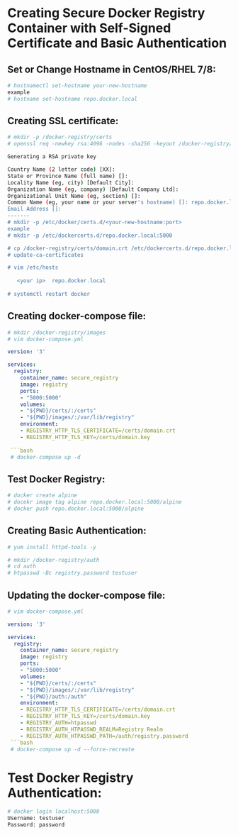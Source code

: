 # Creating Secure Docker Registry Container with Self-Signed Certificate and Basic Authentication
## Set or Change Hostname in CentOS/RHEL 7/8:
```bash
# hostnamectl set-hostname your-new-hostname
example
# hostname set-hostname repo.docker.local
```
## Creating SSL certificate:
```bash
# mkdir -p /docker-registry/certs
# openssl req -newkey rsa:4096 -nodes -sha256 -keyout /docker-registry/certs/domain.key -x509 -days 356 -out /docker-registry/certs/domain.crt

Generating a RSA private key

Country Name (2 letter code) [XX]:
State or Province Name (full name) []:
Locality Name (eg, city) [Default City]:
Organization Name (eg, company) [Default Company Ltd]:
Organizational Unit Name (eg, section) []:
Common Name (eg, your name or your server's hostname) []: repo.docker.local  ****your prefered hostname****
Email Address []:
-------
# mkdir -p /etc/docker/certs.d/<your-new-hostname:port>
example
# mkdir -p /etc/dockercerts.d/repo.docker.local:5000

# cp /docker-registry/certs/domain.crt /etc/dockercerts.d/repo.docker.local:5000/ca/crt
# update-ca-certificates

# vim /etc/hosts
   
   <your ip>  repo.docker.local
   
# systemctl restart docker
```
## Creating docker-compose file:
```bash
# mkdir /docker-registry/images
# vim docker-compose.yml
```

```yml
version: '3'

services:
  registry:
    container_name: secure_registry
    image: registry
    ports:
    - "5000:5000"
    volumes:
    - "${PWD}/certs/:/certs"
    - "${PWD}/images/:/var/lib/registry"
    environment:
    - REGISTRY_HTTP_TLS_CERTIFICATE=/certs/domain.crt
    - REGISTRY_HTTP_TLS_KEY=/certs/domain.key
 
 ```bash
 # docker-compose up -d
 ```
 ## Test Docker Registry:
 
 ```bash
 # docker create alpine
 # docekr image tag alpine repo.docker.local:5000/alpine
 # docker push repo.docker.local:5000/alpine
 ```
## Creating Basic Authentication:
```bash
# yum install httpd-tools -y

# mkdir /docker-registry/auth
# cd auth 
# htpasswd -Bc registry.password testuser
```
## Updating the docker-compose file:
```bash
# vim docker-compose.yml
```
```yml
version: '3'

services:
  registry:
    container_name: secure_registry
    image: registry
    ports:
    - "5000:5000"
    volumes:
    - "${PWD}/certs/:/certs"
    - "${PWD}/images/:/var/lib/registry"
    - "${PWD}/auth:/auth"
    environment:
    - REGISTRY_HTTP_TLS_CERTIFICATE=/certs/domain.crt
    - REGISTRY_HTTP_TLS_KEY=/certs/domain.key
    - REGISTRY_AUTH=htpasswd
    - REGISTRY_AUTH_HTPASSWD_REALM=Registry Realm
    - REGISTRY_AUTH_HTPASSWD_PATH=/auth/registry.password
 ```bash
 # docker-compose up -d --force-recreate
 ```
 # Test Docker Registry Authentication:
 
 ```bash
# docker login localhost:5000
Username: testuser
Password: password
 ```
